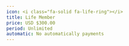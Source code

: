 ```yaml
---
icon: <i class="fa-solid fa-life-ring"></i>
title: Life Member
price: USD $300.00
period: Unlimited
automatic: No automatically payments
---
```

